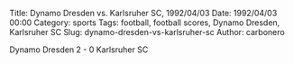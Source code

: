 Title: Dynamo Dresden vs. Karlsruher SC, 1992/04/03
Date: 1992/04/03 00:00
Category: sports
Tags: football, football scores, Dynamo Dresden, Karlsruher SC
Slug: dynamo-dresden-vs-karlsruher-sc
Author: carbonero


Dynamo Dresden 2 - 0 Karlsruher SC
